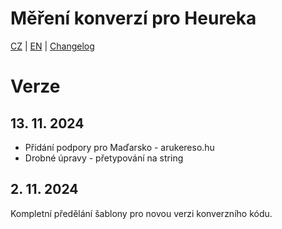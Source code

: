 # Měření konverzí pro Heureka

[CZ](https://github.com/pavelsabatka/gtm-heureka/blob/master/README.md) | [EN](https://github.com/pavelsabatka/gtm-heureka/blob/master/README-EN.md) | [Changelog](https://github.com/pavelsabatka/gtm-heureka/blob/master/CHANGELOG.md)

# Verze

## 13. 11. 2024
* Přidání podpory pro Maďarsko - arukereso.hu
* Drobné úpravy - přetypování na string

## 2. 11. 2024
Kompletní předělání šablony pro novou verzi konverzního kódu.